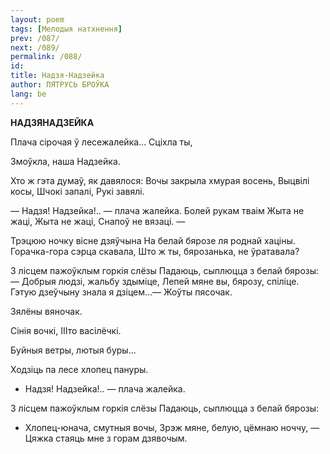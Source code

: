 ```yaml
---
layout: poem
tags: [Мелодыя натхнення]
prev: /087/
next: /089/
permalink: /088/
id: 
title: Надзя-Надзейка
author: ПЯТРУСЬ БРОЎКА
lang: be
---
```



 
**НАДЗЯНАДЗЕЙКА**

Плача сірочая ў лесежалейка... Сціхла ты,

Змоўкла, наша Надзейка.

Хто ж гэта думаў, як давялося: Вочы закрыла хмурая восень, Выцвілі косы, Шчокі запалі, Рукі завялі.

— Надзя! Надзейка!.. — плача жалейка. Болей рукам тваім Жыта не жаці, Жыта не жаці, Снапоў не вязаці. —

Трэцюю ночку вісне дзяўчына На белай бярозе ля роднай хаціны. Горачка-гора сэрца скавала, Што ж ты, бярозанька, не ўратавала?

3 лісцем пажоўклым горкія слёзы Падаюць, сыплюцца з белай бярозы: — Добрыя людзі, жальбу здыміце, Лепей мяне вы, бярозу, спіліце. Гэтую дзеўчыну знала я дзіцем...— Жоўты пясочак.

Зялёны вяночак.

Сінія вочкі, ІІІто васілёчкі.

Буйныя ветры, лютыя буры...

Ходзіць па лесе хлопец пануры.

* Надзя! Надзейка!.. — плача жалейка.
    

3 лісцем пажоўклым горкія слёзы Падаюць, сыплюцца з белай бярозы:

* Хлопец-юнача, смутныя вочы, Зрэж  мяне, белую, цёмнаю ноччу, — Цяжка стаяць мне з горам дзявочым.
    
